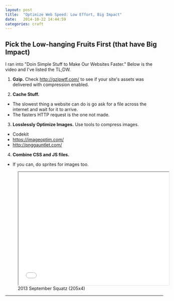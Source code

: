 ```yaml
---
layout: post
title:  "Optimize Web Speed: Low Effort, Big Impact"
date:   2014-10-22 14:44:59
categories: craft
---
```



## Pick the Low-hanging Fruits First (that have Big Impact)

I ran into "Doin Simple Stuff to Make Our Websites Faster."  Below is the video and I've listed
the TL;DW.

1. **Gzip.** Check http://gzipwtf.com/ to see if your site's assets was delivered with compression enabled.

2. **Cache Stuff.**
  * The slowest thing a website can do is go ask for a file across the internet and wait for it to arrive.
  * The fasters HTTP request is the one not made.  

3. **Losslessly Optimize Images.**  Use tools to compress images.
 * Codekit
 * https://imageoptim.com/
 * http://pnggauntlet.com/

4. **Combine CSS and JS files.**
 * If you can, do sprites for images too.

<figure><iframe width="480" height="360"  allowfullscreen="" class="youtube-player" src="//www.youtube.com/embed/IQKVtAMyiG0?wmode=transparent&amp;amp;autoplay=0&amp;amp;rel=0&amp;amp;showinfo=0&amp;amp;autohide=1&amp;amp;color=white&amp;amp;" type="text/html"></iframe>
  <figcaption>2013 September Squatz (205x4)</figcaption>
</figure>



---




